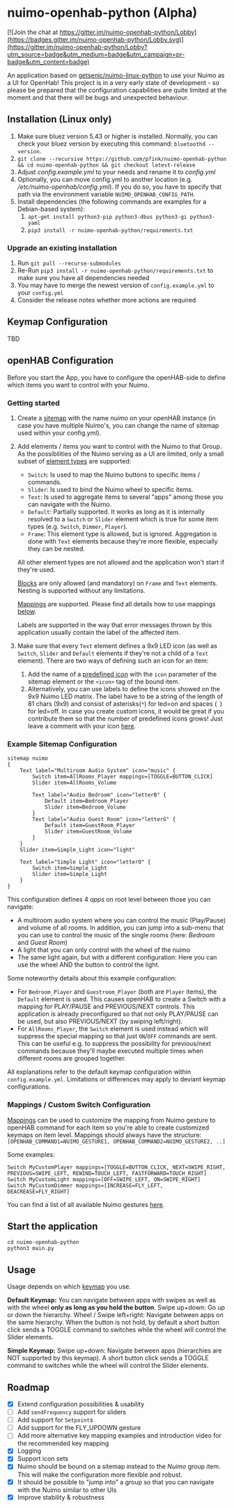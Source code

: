 # nuimo-openhab-python (Alpha)

[![Join the chat at https://gitter.im/nuimo-openhab-python/Lobby](https://badges.gitter.im/nuimo-openhab-python/Lobby.svg)](https://gitter.im/nuimo-openhab-python/Lobby?utm_source=badge&utm_medium=badge&utm_campaign=pr-badge&utm_content=badge)

An application based on [getsenic/nuimo-linux-python](https://github.com/getsenic/nuimo-linux-python) to use your Nuimo as a UI for OpenHab! This project is in a very early state of development - so please be prepared that the configuration capabilities are quite limited at the moment and that there will be bugs and unexpected behaviour.

## Installation (Linux only)

1. Make sure bluez version 5.43 or higher  is installed. Normally, you can check your bluez version by executing this command: `bluetoothd --version`.
1. `git clone --recursive https://github.com/pfink/nuimo-openhab-python && cd nuimo-openhab-python && git checkout latest-release`
1. Adjust *config.example.yml* to your needs and rename it to *config.yml*
1. Optionally, you can move config.yml to another location (e.g. */etc/nuimo-openhab/config.yml*). If you do so, you have to specify that path via the environment variable `NUIMO_OPENHAB_CONFIG_PATH`.
1. Install dependencies (the following commands are examples for a Debian-based system):
    1. `apt-get install python3-pip python3-dbus python3-gi python3-yaml`
    1. `pip3 install -r nuimo-openhab-python/requirements.txt`
    
### Upgrade an existing installation

1. Run `git pull --recurse-submodules`
1. Re-Run `pip3 install -r nuimo-openhab-python/requirements.txt` to make sure you have all dependencies needed
1. You may have to merge the newest version of `config.example.yml` to your `config.yml`
1. Consider the release notes whether more actions are required

## Keymap Configuration

TBD

## openHAB Configuration

Before you start the App, you have to configure the openHAB-side to define which items you want to control with your Nuimo.

### Getting started

1. Create a [sitemap](https://docs.openhab.org/configuration/sitemaps.html) with the name *nuimo* on your openHAB instance (in case you have multiple Nuimo's, you can change the name of
   sitemap used within your config.yml).
1. Add elements / items you want to control with the Nuimo to that Group. As the possibilities of the Nuimo serving as a 
   UI are limited, only a small subset of [element types](https://docs.openhab.org/configuration/sitemaps.html#element-types) are supported:
   - `Switch`: Is used to map the Nuimo buttons to specific items / commands.
   - `Slider`: Is used to bind the Nuimo wheel to specific items.
   - `Text`: Is used to aggregate items to several "apps" among those you can navigate with the Nuimo.
   - `Default`: Partially supported. It works as long as it is internally resolved to a `Switch` or `Slider` element
     which is true for some item types (e.g. `Switch`, `Dimmer`, `Player`).
   - `Frame`: This element type is allowed, but is ignored. Aggregation is done with `Text` elements because they're
   more flexible, especially they can be nested.
   
   All other element types are not allowed and the application won't start if they're used.
   
   [Blocks](https://docs.openhab.org/configuration/sitemaps.html#concepts) are only allowed (and mandatory) on `Frame` and `Text` elements. Nesting is supported without any limitations.
   
   [Mappings](https://docs.openhab.org/configuration/sitemaps.html#mappings) are supported. Please find all details how
   to use mappings [below](https://github.com/pfink/nuimo-openhab-python#mappings--custom-switch-configuration).
   
   Labels are supported in the way that error messages thrown by this application usually contain the label of the affected item.
1. Make sure that every `Text` element defines a 9x9 LED icon (as well as `Switch`, `Slider` and `Default` elements
   if they're not a child of a `Text` element). There are two ways of defining such an icon for an item:
    1. Add the name of a [predefined icon](https://gist.github.com/pfink/7a468eb906644dc570cc28acb7c4d2b7) with the `icon` parameter of the sitemap element or the `<icon>` tag of the bound item.
    1. Alternatively, you can use labels to define the icons showed on the 9x9 Nuimo LED matrix. The label have to be a 
       string of the length of 81 chars (9x9) and consist of asterisks(`*`) for led=on and spaces (` `) for led=off.
       In case you create custom icons, it would be great if you contribute them so that the number of predefined icons
       grows! Just leave a comment with your icon [here](https://gist.github.com/pfink/7a468eb906644dc570cc28acb7c4d2b7#comments).

### Example Sitemap Configuration

```
sitemap nuimo
{
    Text label="Multiroom Audio System" icon="music" {
        Switch item=AllRooms_Player mappings=[TOGGLE=BUTTON_CLICK]
        Slider item=AllRooms_Volume
        
        Text label="Audio Bedroom" icon="letterB" {
            Default item=Bedroom_Player
            Slider item=Bedroom_Volume
        }
        Text label="Audio Guest Room" icon="letterG" {
            Default item=GuestRoom_Player
            Slider item=GuestRoom_Volume
        }
    }
    Slider item=Simple_Light icon="light"
    
    Text label="Simple Light" icon="letterO" {
        Switch item=Simple_Light
        Slider item=Simple_Light
    }
}
```

This configuration defines 4 _apps_ on root level between those you can navigate:
- A multiroom audio system where you can control the music (Play/Pause) and volume of all rooms.
  In addition, you can jump into a sub-menu that you can use to control the music of the single rooms (here: _Bedroom_ and _Guest Room_)
- A light that you can only control with the wheel of the nuimo
- The same light again, but with a different configuration: Here you can use the wheel AND the button to control the light.

Some noteworthy details about this example configuration:
- For `Bedroom_Player` and `Guestroom_Player` (both are `Player` items), the `Default` element is used.
  This causes openHAB to create a Switch with a mapping for PLAY/PAUSE and PREVIOUS/NEXT controls. This application
  is already preconfigured so that not only PLAY/PAUSE can be used, but also PREVIOUS/NEXT (by swiping left/right).
- For `AllRooms_Player`, the `Switch` element is used instead which will suppress the special mapping so that just
  `ON`/`OFF` commands are sent. This can be useful e.g. to suppress the possibility for previous/next commands because
  they'll maybe executed multiple times when different rooms are grouped together.

All explanations refer to the default keymap configuration within `config.example.yml`. Limitations or differences may apply to deviant keymap configurations.

### Mappings / Custom Switch Configuration

[Mappings](https://docs.openhab.org/configuration/sitemaps.html#mappings) can be used to customize the mapping from
Nuimo gesture to openHAB command for each item so you're able to create customized keymaps on item level. Mappings
should always have the structure: `[OPENHAB_COMMAND1=NUIMO_GESTURE1, OPENHAB_COMMAND2=NUIMO_GESTURE2, ..]`

Some examples: 
```
Switch MyCustomPlayer mappings=[TOGGLE=BUTTON_CLICK, NEXT=SWIPE_RIGHT, PREVIOUS=SWIPE_LEFT, REWIND=TOUCH_LEFT, FASTFORWARD=TOUCH_RIGHT]
Switch MyCustomLight mappings=[OFF=SWIPE_LEFT, ON=SWIPE_RIGHT]
Switch MyCustomDimmer mappings=[INCREASE=FLY_LEFT, DEACREASE=FLY_RIGHT]
```

You can find a list of all available Nuimo gestures [here](https://github.com/getsenic/nuimo-linux-python/blob/0.3.6/nuimo/nuimo.py#L398).

## Start the application

```
cd nuimo-openhab-python
python3 main.py
```

## Usage

Usage depends on which [keymap](examples/keymaps) you use.

**Default Keymap:** You can navigate between apps with swipes as well as with the wheel **only as long as you hold the button**.
Swipe up+down: Go up or down the hierarchy. Wheel / Swipe left+right: Navigate between apps on the same hierarchy. When
the button is not hold, by default a short button click sends a TOGGLE command to switches while the wheel will control
the Slider elements.

**Simple Keymap:** 
Swipe up+down: Navigate between apps (hierarchies are NOT supported by this keymap).
A short button click sends a TOGGLE command to switches while the wheel will control the Slider elements.

## Roadmap
- [x] Extend configuration possibilities & usability
- [ ] Add `sendFrequency` support for sliders
- [ ] Add support for `Setpoint`s
- [ ] Add support for the FLY_UPDOWN gesture
- [ ] Add more alternative key mapping examples and introduction video for the recommended key mapping
- [x] Logging
- [x] Support icon sets
- [x] Nuimo should be bound on a sitemap instead to the *Nuimo* group item. This will make the configuration more flexible and robust.
- [x] It should be possible to "jump into" a group so that you can navigate with the Nuimo similar to other UIs
- [x] Improve stability & robustness
